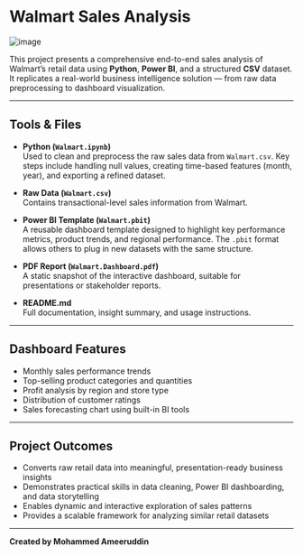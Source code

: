 # Walmart Sales Analysis

![image](https://github.com/user-attachments/assets/3488c186-dc84-4c84-9c85-d2f87e10a63e)

This project presents a comprehensive end-to-end sales analysis of Walmart’s retail data using **Python**, **Power BI**, and a structured **CSV** dataset. It replicates a real-world business intelligence solution — from raw data preprocessing to dashboard visualization.

---

## Tools & Files

- **Python (`Walmart.ipynb`)**  
  Used to clean and preprocess the raw sales data from `Walmart.csv`. Key steps include handling null values, creating time-based features (month, year), and exporting a refined dataset.

- **Raw Data (`Walmart.csv`)**  
  Contains transactional-level sales information from Walmart.

- **Power BI Template (`Walmart.pbit`)**  
  A reusable dashboard template designed to highlight key performance metrics, product trends, and regional performance. The `.pbit` format allows others to plug in new datasets with the same structure.

- **PDF Report (`Walmart.Dashboard.pdf`)**  
  A static snapshot of the interactive dashboard, suitable for presentations or stakeholder reports.

- **README.md**  
  Full documentation, insight summary, and usage instructions.
  
---

## Dashboard Features

- Monthly sales performance trends  
- Top-selling product categories and quantities  
- Profit analysis by region and store type  
- Distribution of customer ratings  
- Sales forecasting chart using built-in BI tools

---

## Project Outcomes

- Converts raw retail data into meaningful, presentation-ready business insights  
- Demonstrates practical skills in data cleaning, Power BI dashboarding, and data storytelling  
- Enables dynamic and interactive exploration of sales patterns  
- Provides a scalable framework for analyzing similar retail datasets

---

**Created by Mohammed Ameeruddin**
